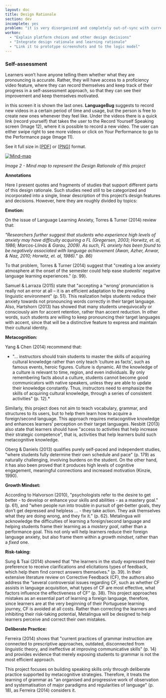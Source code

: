 ```yaml
---
layout: doc
title: Design Rationale
section: dev
incomplete: yes
problem: "it is very disorganized and completely out-of-sync with current prototypes"
workon:
  - "Explain platform choices and other design decisions"
  - "Integrate design rationale and learning rationale"
  - "Link it to prototype screenshots and to the logic model"
---
```


### Self-assessment

Learners won’t have anyone telling them whether what they are pronouncing is accurate. Rather, they will have access to a proficiency video feature, where they can record themselves and keep track of their progress in a self-assessment approach, so that they can see their improvement and keep themselves motivated.


in this screen it is shown the last ones. **LanguageBug** suggests to record new videos in a certain period of time and usage, but the person is free to create new ones whenever they feel like. Under the videos there is a quick link (record yourself) that takes the user to the Record Yourself Speaking screen (Image 12), where it is possible to record a new video. The user can either swipe right to see more videos or click on Your Performance to go to the Performance page (Image 11).

See it full size in [[PDF](https://drive.google.com/open?id=0B-D7NHTmyc54REJPSDJ6WlliRlk)] or [[PNG](https://drive.google.com/open?id=0B-D7NHTmyc54Z2l6RW9iXy1VY2c)] format.

[![Mind-map]({{site.baseurl}}/images/doc-mind-map.png)]({{site.baseurl}}/images/doc-mind-map.png)

*Image 2 - Mind map to represent the Design Rationale of this project*

**Annotations**

Here I present quotes and fragments of studies that support different parts of this design rationale. Such studies need still to be categorized and incorporated into a single, linear description of this project’s design features and decisions. However, here they are roughly divided by topics:

**Emotion:**

On the issue of Language Learning Anxiety, Torres & Turner (2014) review that:

*"Researchers further suggest that students who experience high levels of anxiety may have difficulty acquiring a FL (Gregersen, 2003; Horwitz, et. al, 1986; Marcos-Llinás & Garau, 2009). As such, FL anxiety has been found to be negatively associated with language achievement (Awan, Azher, Anwar, & Naz, 2010; Horwitz, et. al, 1986)." (p. 86)*

To that problem, Torres & Turner (2014) suggest that "creating a low anxiety atmosphere at the onset of the semester could help ease students’ negative language learning experiences." (p. 99). 

Samuel & Larraza (2015) state that "accepting a ‘‘wrong’ pronunciation is really not an error at all – it is an efficient adaptation to the prevailing linguistic environment" (p. 51). This realization helps students reduce their anxiety towards not pronouncing words correctly in their target language. Also, Hartshorn (2013) has showed that many students unequivocally or consciously aim for accent retention, rather than accent reduction. In other words, such students are willing to keep pronouncing their target languages with accent, since that will be a distinctive feature to express and maintain their cultural identity.

**Metacognition:**

Yang & Chen (2014) recommend that:

* "... instructors should train students to master the skills of acquiring cultural knowledge rather than only teach ‘culture as facts’, such as famous events, heroic figures. Culture is dynamic. All the knowledge of a culture is relevant to time, region, and even individuals. By only remembering facts about a culture, students cannot become good communicators with native speakers, unless they are able to update their knowledge constantly. Thus, instructors need to emphasize the skills of acquiring cultural knowledge, through a series of consistent activities" (p. 12).*

Similarly, this project does not aim to teach vocabulary, grammar, and structures to its users, but to help them learn how to acquire a foreign/second language. This approach requires metacognitive knowledge and enhances learners’ perception on their target languages. Nesbitt (2013) also state that learners should have "access to activities that help increase their strategic competence", that is, activities that help learners build such metacognitive knowledge.

Oberg & Daniels (2013) qualifies purely self-paced and independent studies, "where students fully determine their own schedule and pace" (p. 179) as naturally challenging, involving burdens on the student. On the other hand, it has also been proved that it produces high levels of cognitive engagement, meaningful connections and increased motivation (Kinzie, 1990).

**Growth Mindset:**

According to Halvorson (2010), "psychologists refer to the desire to get better - to develop or enhance your skills and abilities - as a mastery goal." (p. 61), and “when people run into trouble in pursuit of get-better goals, they don’t get depressed and helpless … - they take action. They ask themselves what they are doing wrong, and they fix it.” (p. 62). Metalingua will acknowledge the difficulties of learning a foreign/second language and helping students frame their learning as a *mastery goal*, rather than a performance goal. This not only will help learners reduce their foreign language anxiety, but also frame them within a *growth mindset*, rather than a *fixed* one.

**Risk-taking:**

Sung & Tsai (2014) showed that "the learners in the study expressed their preference to receive clarifications and elicitations types of feedback, which help them find correct answers themselves." (p. 39). In their extensive literature review on Corrective Feedback (CF), the authors also address the “several controversial issues regarding CF, such as whether CF assists in language acquisition, what types of CF are most effective, what factors influence the effectiveness of CF” (p. 38). This project approaches mistakes as an essential part of learning a foreign language, therefore, since learners are at the very beginning of their Portuguese learning journey, CF is avoided at all costs. Rather than correcting the learners and inhibiting their risk-taking potential, Metalingua will be designed to help learners perceive and correct their own mistakes.

**Deliberate Practice:**

Ferreira (2014) shows that "current practices of grammar instruction are connected to prescriptive approaches, outdated, disconnected from linguistic theory, and ineffective at improving communicative skills" (p. 14) and provides evidence that merely exposing students to grammar is not the most efficient approach. 

This project focuses on building speaking skills only through deliberate practice supported by metacognitive strategies. Therefore, it treats the learning of grammar as "an organised and progressive work of observation and systematisation of major paradigms and regularities of language" (p. 18), as Ferreira (2014) considers it.